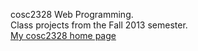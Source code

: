 cosc2328 Web Programming.<br />
Class projects from the Fall 2013 semester.<br />
<a href = 'http://www.cs.stedwards.edu/~khamilt2/cosc2328'>My cosc2328 home page</a>
